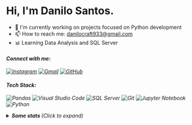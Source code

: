 # Hi, I'm Danilo Santos.

- 🔭 I'm currently working on projects focused on Python development
- 📫 How to reach me: danilocraft933@gmail.com
- 📊 Learning Data Analysis and SQL Server

#### <i>Connect with me<i>:
[![Instagram](https://img.shields.io/badge/Instagram-8B5CF6?style=for-the-badge&logoColor=fff&logo=instagram)](https://instagram.com/danilosmoura_)
[![Gmail](https://img.shields.io/badge/Gmail-7C3AED?style=for-the-badge&logo=gmail&logoColor=white)](mailto:danilocraft933@gmail.com)
[![GitHub](https://img.shields.io/badge/GitHub-6D28D9?style=for-the-badge&logoColor=fff&logo=github)](https://github.com/DaniloDMoura)

#### <i>Tech Stack<i>:
![Pandas](https://img.shields.io/badge/Pandas-8B5CF6?style=for-the-badge&logo=pandas&logoColor=white)
![Visual Studio Code](https://img.shields.io/badge/VS%20Code-8B5CF6?style=for-the-badge&logo=visual-studio-code&logoColor=white)
![SQL Server](https://img.shields.io/badge/SQL%20Server-7C3AED?style=for-the-badge&logo=microsoft-sql-server&logoColor=white)
![Git](https://img.shields.io/badge/Git-7C3AED?style=for-the-badge&logo=git&logoColor=white)
![Jupyter Notebook](https://img.shields.io/badge/Jupyter-6D28D9?style=for-the-badge&logo=jupyter&logoColor=white)
![Python](https://img.shields.io/badge/Python-6D28D9?style=for-the-badge&logo=python&logoColor=white)

<details>
  <summary> <b> Some stats </b> <i>(Click to expand)</i> </summary>
  <br>
  
  <a href="https://github.com/anuraghazra/github-readme-stats">
    <img align="center" src="https://github-readme-stats.vercel.app/api?username=DaniDMoura&show_icons=true&count_private=true&theme=midnight-purple&hide=issues" />
  </a>
  
---
  
  <p>
    <a href="https://github.com/ryo-ma/github-profile-trophy" align="center">
      <img align="center" src="https://github-profile-trophy.vercel.app/?theme=discord&margin-w=8&column=6&username=DaniDMoura" alt="Trophies" />
    </a>
  </p>
  
--- 

  <img src="https://github-readme-stats.vercel.app/api/top-langs/?username=DaniDMoura&layout=compact&langs_count=999&theme=midnight-purple" alt="Langs" />
</p>
<hr>
</details>
